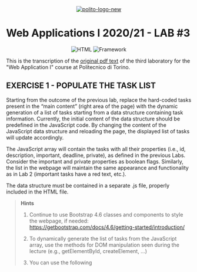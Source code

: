<div align="center">
<a href="https://imgbb.com/"><img src="https://i.ibb.co/xgv2P4D/polito-logo-new.png" alt="polito-logo-new" border="0"></a>
</div>


# Web Applications I 2020/21 - LAB #3

<p align="center">
 <img alt="HTML" src="https://img.shields.io/badge/languages-Javascript, HTML, CSS-orange"/>
 <img alt="Framework" src="https://img.shields.io/badge/Bootstrap-v4.6-blue"/>
</p>

This is the transcription of the [original pdf text](https://github.com/polito-WA1-AW1-2021/course-materials/blob/main/labs/L03-javascript-browser.pdf)
of the third laboratory for the "Web Application I" course at Politecnico di Torino.

## EXERCISE 1 - POPULATE THE TASK LIST
Starting from the outcome of the previous lab, replace the hard-coded tasks present in the “main content”
(right area of the page) with the dynamic generation of a list of tasks starting from a data structure
containing task information. Currently, the initial content of the data structure should be predefined in the
JavaScript code. By changing the content of the JavaScript data structure and reloading the page, the
displayed list of tasks will update accordingly.

The JavaScript array will contain the tasks with all their properties (i.e., id, description, important, deadline,
private), as defined in the previous Labs. Consider the important and private properties as boolean flags.
Similarly, the list in the webpage will maintain the same appearance and functionality as in Lab 2
(important tasks have a red text, etc.).

The data structure must be contained in a separate .js file, properly included in the HTML file.


> **Hints**
> 1. Continue to use Bootstrap 4.6 classes and components to style the webpage, if needed: https://getbootstrap.com/docs/4.6/getting-started/introduction/
> 2. To dynamically generate the list of tasks from the JavaScript array, use the methods for DOM manipulation seen during the lecture (e.g., getElementById, createElement, ...)
> 3. You can use the following <script> tag to import and use the day.js library:
>             
>             <script defer src="https://unpkg.com/dayjs@1.8.21/dayjs.min.js"></script>
> 4. You can use the solution available for Lab 2 as a starting point, if you prefer: https://github.com/polito-WA1-AW1-2021/lab2-html-css
> 5. You can use the constructor functions developed during Lab 1 to model Task and TaskList objects: https://github.com/polito-WA1-AW1-2021/lab1-node/blob/master/l01-e01.js

## EXERCISE 2 - FILTERS !
Make the “filters” work, by extending the previous exercise. In particular, you should enable the actions of
the following filters, present in the left sidebar of the HTML page:
- **All**, to display all the tasks (as in Exercise 1);
- **Important**, to display tasks marked as important, only;
- **Today**, to show tasks whose deadline is today (e.g., March 29, 2021);
- **Next 7 Days**, to show tasks whose deadline is between tomorrow and the next 7 days (e.g., Saturday 4 th of April to Friday 10 th of April, inclusive);
- **Private**, to display tasks marked as private, only.

One and only one filter may be active at any time. The default filter is ‘All’.

All these actions will update the task list in the same “main content” area populated in the first exercise,
i.e., without creating a new page or a new area. In other words, this will create different views of the same
task list without modifying the content of the JavaScript data structure. Add some suitable tasks to the data
structure created in Exercise 1 to test all the filters. 
**Beware**: filters should be mutually exclusive, i.e., when a filter is selected, all the others have to be deselected.
